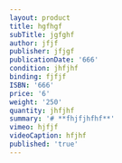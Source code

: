 ```yaml
---
layout: product
title: hgfhgf
subTitle: jgfghf
author: jfjf
publisher: jfjgf
publicationDate: '666'
condition: jhfjhf
binding: fjfjf
ISBN: '666'
price: '6'
weight: '250'
quantity: jhfjhf
summary: '# **fhjfjhfhf**'
vimeo: hjfjf
videoCaption: hfjhf
published: 'true'
---
```


